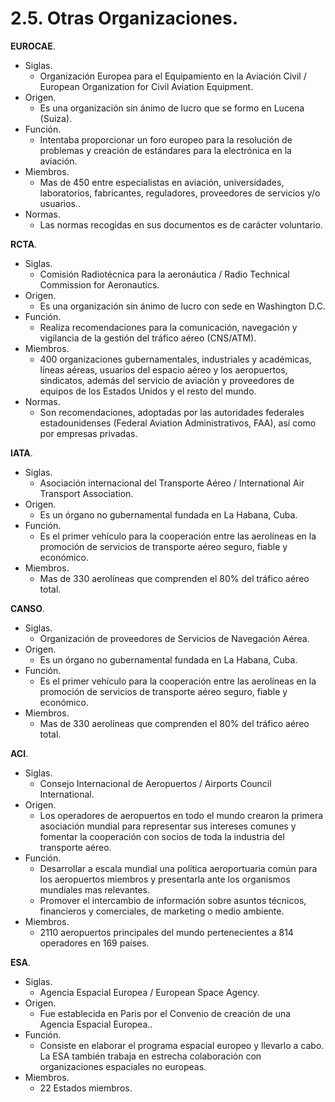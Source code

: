 
# 2.5. Otras Organizaciones.

**EUROCAE**.
- Siglas.
	- Organización Europea para el Equipamiento en la Aviación Civil / European Organization for Civil Aviation Equipment.
- Origen.
	- Es una organización sin ánimo de lucro que se formo en Lucena (Suiza).
- Función.
	- Intentaba proporcionar un foro europeo para la resolución de problemas y creación de estándares para la electrónica en la aviación.
- Miembros.
	- Mas de 450 entre especialistas en aviación, universidades, laboratorios, fabricantes, reguladores, proveedores de servicios y/o usuarios..
- Normas.
	- Las normas recogidas en sus documentos es de carácter voluntario.

**RCTA**.
- Siglas.
	- Comisión Radiotécnica para la aeronáutica / Radio Technical Commission for Aeronautics.
- Origen.
	- Es una organización sin ánimo de lucro con sede en Washington D.C.
- Función.
	- Realiza recomendaciones para la comunicación, navegación y vigilancia de la gestión del tráfico aéreo (CNS/ATM).
- Miembros.
	- 400 organizaciones gubernamentales, industriales y académicas, líneas aéreas, usuarios del espacio aéreo y los aeropuertos, sindicatos, además del servicio de aviación y proveedores de equipos de los Estados Unidos y el resto del mundo.
- Normas.
	- Son recomendaciones, adoptadas por las autoridades federales estadounidenses (Federal Aviation Administrativos, FAA), así como por empresas privadas.

**IATA**.
- Siglas.
	- Asociación internacional del Transporte Aéreo / International Air Transport Association.
- Origen.
	- Es un órgano no gubernamental fundada en La Habana, Cuba.
- Función.
	- Es el primer vehículo para la cooperación entre las aerolíneas en la promoción de servicios de transporte aéreo seguro, fiable y económico.
- Miembros.
	- Mas de 330 aerolíneas que comprenden el 80% del tráfico aéreo total.

**CANSO**.
- Siglas.
	- Organización de proveedores de Servicios de Navegación Aérea.
- Origen.
	- Es un órgano no gubernamental fundada en La Habana, Cuba.
- Función.
	- Es el primer vehículo para la cooperación entre las aerolíneas en la promoción de servicios de transporte aéreo seguro, fiable y económico.
- Miembros.
	- Mas de 330 aerolíneas que comprenden el 80% del tráfico aéreo total.

**ACI**.
- Siglas.
	- Consejo Internacional de Aeropuertos / Airports Council International.
- Origen.
	- Los operadores de aeropuertos en todo el mundo crearon la primera asociación mundial para representar sus intereses comunes y fomentar la cooperación con socios de toda la industria del transporte aéreo.
- Función.
	- Desarrollar a escala mundial una política aeroportuaria común para los aeropuertos miembros y presentarla ante los organismos mundiales mas relevantes.
	- Promover el intercambio de información sobre asuntos técnicos, financieros y comerciales, de marketing o medio ambiente.
- Miembros.
	- 2110 aeropuertos principales del mundo pertenecientes a 814 operadores en 169 países.


**ESA**.
- Siglas.
	- Agencia Espacial Europea / European Space Agency.
- Origen.
	- Fue establecida en Paris por el Convenio de creación de una Agencia Espacial Europea..
- Función.
	- Consiste en elaborar el programa espacial europeo y llevarlo a cabo. La ESA también trabaja en estrecha colaboración con organizaciones espaciales no europeas.
- Miembros.
	- 22 Estados miembros.

